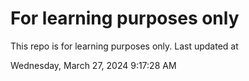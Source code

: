 # For learning purposes only
This repo is for learning purposes only.
Last updated at

Wednesday, March 27, 2024 9:17:28 AM

